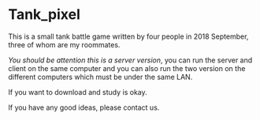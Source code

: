 # Tank_pixel
This is a small tank battle game written by four people in 2018 September, three of whom are my roommates.

*You should be attention this is a server version*, you can run the server and client on the same computer and you can also run the two version on the different computers which must be under the same LAN.

If you want to download and study is okay.

If you have any good ideas, please contact us. 
